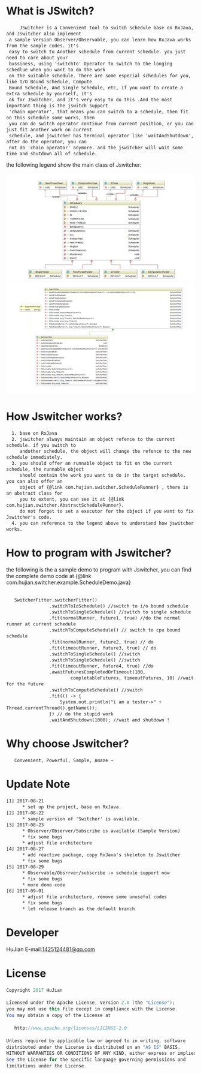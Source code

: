 What is JSwitch?
====================
```
     JSwitcher is a Convenient tool to switch schedule base on RxJava, and Jswitcher also implement 
 a sample Version Observer/Observable, you can learn how RxJava works from the sample codes. it's 
 easy to switch to Another schedule from current schedule. you just need to care about your 
 bussiness, using 'switchTo' Operator to switch to the longing schedlue when you want to do the work
 on the suitable schedule. There are some especial schedules for you, like I/O Bound Schedule, Compute
 Bound Schedule, And Single Schedule, etc, if you want to create a extra schedule by yourself, it's 
 ok for JSwitcher, and it's very easy to do this .And the most important thing is the jswitch support 
 'chain operator', that means you can switch to a schedule, then fit on this schedule some works, then
 you can do switch operator continue from current position, or you can just fit another work on current
 schedule, and jswitcher has terminal operator like 'waitAndShutdown', after do the operator, you can 
 not do 'chain operator' anymore. and the jswitcher will wait some time and shutdown all of schedule. 

```

the following legend show the main class of Jswitcher:

![image](https://github.com/pandening/JSwitcher/blob/master/src/main/resources/schedule.20170901.png)
![image](https://github.com/pandening/JSwitcher/blob/master/src/main/resources/switcher.20170901.png)


How Jswitcher works?
=====================

```
  1. base on RxJava
  2. jswitcher always maintain an object refence to the current schedule. if you switch to 
     andother schedule, the object will change the refence to the new schedule immediately.
  3. you should offer an runnable object to fit on the current schedule, the runnable object
     should contain the work you want to do in the target schedule. you can also offer an 
     object of {@link com.hujian.switcher.ScheduleRunner} , there is an abstract class for
     you to extent, you can see it at {@link com.hujian.switcher.AbstractScheduleRunner}. 
     do not forget to set a executor for the object if you want to fix Jswitcher's code.
  4. you can reference to the legend above to understand how jswitcher works.
```

How to program with Jswitcher?
=============================
   the following is the a sample demo to program with Jswitcher, you can find the complete 
demo code at {@link com.hujian.switcher.example.ScheduleDemo.java}

``` 
  
   SwitcherFitter.switcherFitter()
                .switchToIoSchedule() //switch to i/o bound schedule
                .switchToSingleSchedule() //switch to single schedule
                .fit(normalRunner, future1, true) //do the normal runner at current schedule
                .switchToComputeSchedule() // switch to cpu bound schedule
                .fit(normalRunner, future2, true) // do
                .fit(timeoutRunner, future3, true) // do
                .switchToSingleSchedule() //switch
                .switchToSingleSchedule() //switch
                .fit(timeoutRunner, future4, true) //do
                .awaitFuturesCompletedOrTimeout(100,
                        completableFutures, timeoutFutures, 10) //wait for the future
                .switchToComputeSchedule() //switch
                .fit(() -> {
                    System.out.println("i am a tester->" + Thread.currentThread().getName());
                }) // do the stupid work
                .waitAndShutdown(1000); //wait and shutdown !
```

Why choose Jswitcher?
=====================

```
   Convenient, Powerful, Sample, Amaze ~
```

Update Note
====================
```
[1] 2017-08-21
      * set up the project, base on RxJava.
[2] 2017-08-22
      * sample version of 'Switcher' is available. 
[3] 2017-08-23
      * Observer/Observer/Subscribe is available.(Sample Version)
      * fix some bugs
      * adjust file architecture
[4] 2017-08-27
      * add reactive package, copy RxJava's skeleton to Jswitcher
      * fix some bugs
[5] 2017-08-29
      * Observable/Obsrrver/subscribe -> schedule support now
      * fix some bugs
      * more demo code
[6] 2017-09-01
      * adjust file architecture, remove some unuseful codes
      * fix some bugs
      * let release branch as the default branch

```

Developer
===================
HuJian 
E-mail:<1425124481@qq.com>

License
==================

```java
Copyright 2017 HuJian

Licensed under the Apache License, Version 2.0 (the "License");
you may not use this file except in compliance with the License.
You may obtain a copy of the License at

   http://www.apache.org/licenses/LICENSE-2.0

Unless required by applicable law or agreed to in writing, software
distributed under the License is distributed on an "AS IS" BASIS,
WITHOUT WARRANTIES OR CONDITIONS OF ANY KIND, either express or implied.
See the License for the specific language governing permissions and
limitations under the License.
```
